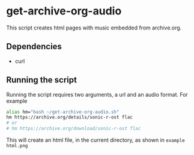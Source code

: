 # get-archive-org-audio
This script creates html pages with music embedded from archive.org.

## Dependencies
- curl

## Running the script
Running the script requires two arguments, a url and an audio format. For example
```bash
alias hm="bash ~/get-archive-org-audio.sh"
hm https://archive.org/details/sonic-r-ost flac
# or 
# hm https://archive.org/download/sonic-r-ost flac
```
This will create an html file, in the current directory, as shown in `example html.png`

